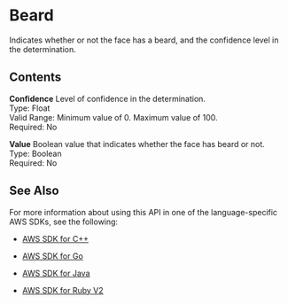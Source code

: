 # Beard<a name="API_Beard"></a>

Indicates whether or not the face has a beard, and the confidence level in the determination\.

## Contents<a name="API_Beard_Contents"></a>

 **Confidence**   <a name="rekognition-Type-Beard-Confidence"></a>
Level of confidence in the determination\.  
Type: Float  
Valid Range: Minimum value of 0\. Maximum value of 100\.  
Required: No

 **Value**   <a name="rekognition-Type-Beard-Value"></a>
Boolean value that indicates whether the face has beard or not\.  
Type: Boolean  
Required: No

## See Also<a name="API_Beard_SeeAlso"></a>

For more information about using this API in one of the language\-specific AWS SDKs, see the following:

+  [AWS SDK for C\+\+](http://docs.aws.amazon.com/goto/SdkForCpp/rekognition-2016-06-27/Beard) 

+  [AWS SDK for Go](http://docs.aws.amazon.com/goto/SdkForGoV1/rekognition-2016-06-27/Beard) 

+  [AWS SDK for Java](http://docs.aws.amazon.com/goto/SdkForJava/rekognition-2016-06-27/Beard) 

+  [AWS SDK for Ruby V2](http://docs.aws.amazon.com/goto/SdkForRubyV2/rekognition-2016-06-27/Beard) 